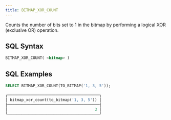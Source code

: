 ```yaml
---
title: BITMAP_XOR_COUNT
---
```


Counts the number of bits set to 1 in the bitmap by performing a logical XOR (exclusive OR) operation.

## SQL Syntax

```sql
BITMAP_XOR_COUNT( <bitmap> )
```

## SQL Examples

```sql
SELECT BITMAP_XOR_COUNT(TO_BITMAP('1, 3, 5'));

┌────────────────────────────────────────┐
│ bitmap_xor_count(to_bitmap('1, 3, 5')) │
├────────────────────────────────────────┤
│                                      3 │
└────────────────────────────────────────┘
```
